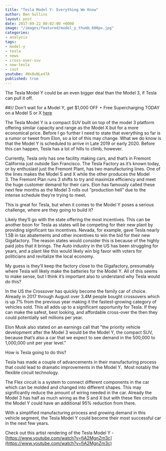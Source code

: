 ```yaml
---
title: "Tesla Model Y: Everything We Know"
author: Ben Sullins
layout: post
date: 2017-09-22 00:02:00 +0000
image: "/images/featured/model_y_thumb_600px.jpg"
categories:
- analysis
tags:
- model-y
- tesla
- news
- cross-over-suv
- new-tesla
- cost
youtube: 4Nx8uNLe47A
published: true
---
```

The Tesla Model Y could be an even bigger deal than the Model 3, if Tesla can pull it off.  

##// Don't wait for a Model Y, get $1,000 OFF + Free Supercharging TODAY on a Model S or X [here](https://teslanomics.co/td)

The Tesla Model Y is a compact SUV built on top of the model 3 platform offering similar capacity and range as the Model X but for a more economical price. Before I go further I need to state that everything so far is a rumor or tweet from Elon, so a lot of this may change. What we do know is that the Model Y is scheduled to arrive in Late 2019 or early 2020. Before this can happen, Tesla has a lot of hills to climb, however.

Currently, Tesla only has one facility making cars, and that’s in Fremont California just outside San Francisco. The Tesla Factory as it’s known today, or by enthusiast just the Fremont Plant, has two manufacturing lines. One of the lines makes the Model S and X while the other produces the Model 3. The Fremont Plan runs 3 shifts to try and maximize efficiency and meet the huge customer demand for their cars. Elon has famously called these next few months as the Model 3 rolls out “production hell” due to the intense schedule they’re trying to meet. 

This is great for Tesla, but when it comes to the Model Y poses a serious challenge, where are they going to build it?

Likely they’ll go with the state offering the most incentives. This can be another boon for Tesla as states will be competing for their new plant by providing significant tax incentives. Nevada, for example, gave Tesla nearly 1.5B in tax abatements and other incentives to win the bid for their new Gigafactory. The reason states would consider this is because of the highly paid jobs that it brings. The Auto industry in the US has been struggling for years, and a plant like this would likely win big favor with voters for politicians and revitalize the local economy.

My guess is they’ll keep the factory close to the Gigafactory, presumably where Tesla will likely make the batteries for the Model Y. All of this seems to make sense, but I think it’s important also to understand why Tesla would do this?

In the US the Crossover has quickly become the family car of choice. Already in 2017 through August over 3.4M people bought crossovers which is up 7% from the previous year making it the fastest-growing category of vehicles sold. This all adds up to a significant opportunity for Tesla. If they can make the safest, best looking, and affordable cross-over the then they could potentially sell millions per year.

Elon Musk also stated on an earnings call that "the priority vehicle development after the Model 3 would be the Model Y, the compact SUV, because that’s also a car that we expect to see demand in the 500,000 to 1,000,000 unit per year level."

How is Tesla going to do this?

Tesla has made a couple of advancements in their manufacturing process that could lead to dramatic improvements in the Model Y. 
Most notably the flexible circuit technology.

The Flex circuit is a system to connect different components in the car which can be molded and changed into different shapes. This may significantly reduce the amount of wiring needed in the car. Already the Model 3 has half as much wiring as the S and X but with these flex circuits the Model Y could have an additional 95% reduction from there.

With a simplified manufacturing process and growing demand in this vehicle segment, the Tesla Model Y could become their most successful car in the next few years.

Check out this artist rendering of the Tesla Model Y - [https://www.youtube.com/watch?v=fjA2MgnZm3c](https://www.youtube.com/watch?v=fjA2MgnZm3c)
